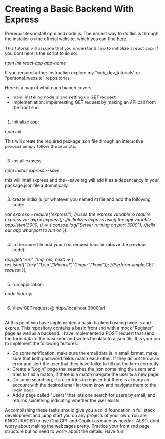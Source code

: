 # Creating a Basic Backend With Express

Prerequisites:
install npm and node.js. The easiest way to do this is through the installer on the official website, which you can find [here](https://nodejs.org/en/download). 


This tutorial will assume that you understand how to initialize a react app. If you dont here is the script to do so:

*npm init react-app app-name*

If you require further instruction explore my "web_dev_tutorials" or "personal_website" repositories.

Here is a map of what each branch covers:
* main: installing node.js and setting up GET request
* implementation: implementing GET request by making an API call from the front end
##
1) initialize app:
   
 *npm init*
 
 This will create the required package.json file through an interactive process simply follow the prompts. 
##
3) install express:

 *npm install express --save*

 this will intall express and the --save tag will add it as a dependancy in your package.json file automatically. 
##
3) create index.js (or whatever you named it) file and add the following code: 

 *var express = require("express"); //Uses the express variable to require express
 var app = express(); //initializes express using the app variable
 app.listen(3000, () => {
  console.log("Server running on port 3000"); //tells our app what port to run on
 });*
 ##
4) in the same file add your first request handler (above the previous code): 

 *app.get("/url", (req, res, next) => {
  res.json(["Tony","Lisa","Michael","Ginger","Food"]); //Perform simple GET request
 });*
##
5) run application:

 *node index.js* 
##
6) View GET request @ http://localhost:3000/url
##
At this point you have implemented a basic backend useing node.js and expres. This repository contains a basic front end with a mock "Register" page as well as a backend. I have implemented a POST request that
send the form data to the basckend and writes the data to a json file. It is your job to implement the following features:

* Do some verification, make sure the email data is in email format, make sure that both password fields match each other. If they do not throw an error and alert the user that they have failed to fill out the form correctly.
* Create a "Login" page that searches the json containing the users and tries to find a match, if there is a match navigate the user to a new page.
* Do some searching, if a user tries to register but there is already an account with the desired email let them know and navigate them to the login page.
* Add a page called "Users" that lets one search for users by email, and returns something indicating whether the user exists.

Accomplishing these tasks should give you a solid foundation in full stack development and jump start you on any projects of your own. You are ENCOURAGED to use ChatGPT and Copilot as much as needed. ALSO, dont worry about making the webpages pretty. Practice your front end page structure but no need to worry about the details. Have fun!
